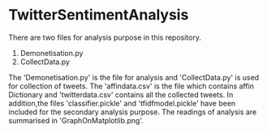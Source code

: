 # TwitterSentimentAnalysis
There are two files for analysis purpose in this repository.
1. Demonetisation.py
2. CollectData.py

The 'Demonetisation.py' is the file for analysis and 'CollectData.py' is used for collection of tweets.
The 'affindata.csv' is the file which contains affin Dictionary and 'twitterdata.csv' contains all the collected tweets.
In addition,the files 'classifier.pickle' and 'tfidfmodel.pickle' have been included for the secondary analysis purpose.
The readings of analysis are summarised in 'GraphOnMatplotlib.png'.
